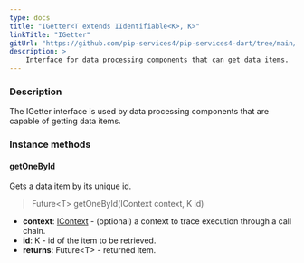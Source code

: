 ```yaml
---
type: docs
title: "IGetter<T extends IIdentifiable<K>, K>"
linkTitle: "IGetter"
gitUrl: "https://github.com/pip-services4/pip-services4-dart/tree/main/pip-services4-persistence-dart"
description: >
    Interface for data processing components that can get data items.
---
```


### Description

The IGetter interface is used by data processing components that are capable of getting data items.

### Instance methods

#### getOneById
Gets a data item by its unique id.

> Future\<T\> getOneById(IContext context, K id)

- **context**: [IContext](../../../components/context/icontext) - (optional) a context to trace execution through a call chain.
- **id**: K - id of the item to be retrieved.
- **returns**: Future\<T\> - returned item.

